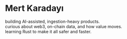 # Mert Karadayı  
building AI-assisted, ingestion-heavy products.  
curious about web3, on-chain data, and how value moves.  
learning Rust to make it all safer and faster.  
